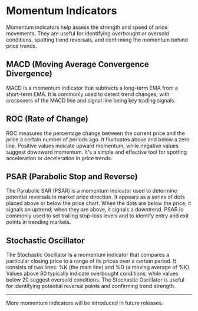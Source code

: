 # Momentum Indicators

Momentum indicators help assess the strength and speed of price movements. They are useful for identifying overbought or oversold conditions, spotting trend reversals, and confirming the momentum behind price trends.


## **MACD (Moving Average Convergence Divergence)**

MACD is a momentum indicator that subtracts a long-term EMA from a short-term EMA. It is commonly used to detect trend changes, with crossovers of the MACD line and signal line being key trading signals.

## **ROC (Rate of Change)**

ROC measures the percentage change between the current price and the price a certain number of periods ago. It fluctuates above and below a zero line. Positive values indicate upward momentum, while negative values suggest downward momentum. It's a simple and effective tool for spotting acceleration or deceleration in price trends.

## **PSAR (Parabolic Stop and Reverse)**

The Parabolic SAR (PSAR) is a momentum indicator used to determine potential reversals in market price direction. It appears as a series of dots placed above or below the price chart. When the dots are below the price, it signals an uptrend; when they are above, it signals a downtrend. PSAR is commonly used to set trailing stop-loss levels and to identify entry and exit points in trending markets.

## **Stochastic Oscillator**

The Stochastic Oscillator is a momentum indicator that compares a particular closing price to a range of its prices over a certain period. It consists of two lines: %K (the main line) and %D (a moving average of %K). Values above 80 typically indicate overbought conditions, while values below 20 suggest oversold conditions. The Stochastic Oscillator is useful for identifying potential reversal points and confirming trend strength.

---

More momentum indicators will be introduced in future releases.